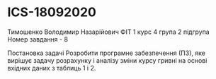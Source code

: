# ICS-18092020
Тимошенко Володимир Назарійович 
ФІТ 1 курс 4 група 2 підгрупа
Номер завдання - 8

Постановка задачі
Розробити програмне забезпечення (ПЗ), яке вирішує задачу розрахунку і аналізу зміни курсу гривні на
основі вхідних даних з таблиць 1 і 2.
